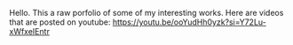 Hello.
This a raw porfolio of some of my interesting works.
Here are videos that are posted on youtube:
https://youtu.be/ooYudHh0yzk?si=Y72Lu-xWfxeIEntr
